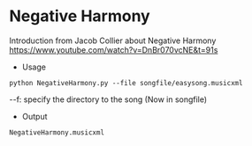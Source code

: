# Negative Harmony

Introduction from Jacob Collier about Negative Harmony
https://www.youtube.com/watch?v=DnBr070vcNE&t=91s


* Usage

`python NegativeHarmony.py --file songfile/easysong.musicxml`

--f: specify the directory to the song (Now in songfile)



* Output
 
`NegativeHarmony.musicxml`

